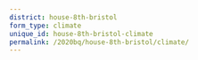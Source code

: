 ```yaml
---
district: house-8th-bristol
form_type: climate
unique_id: house-8th-bristol-climate
permalink: /2020bq/house-8th-bristol/climate/
---
```

